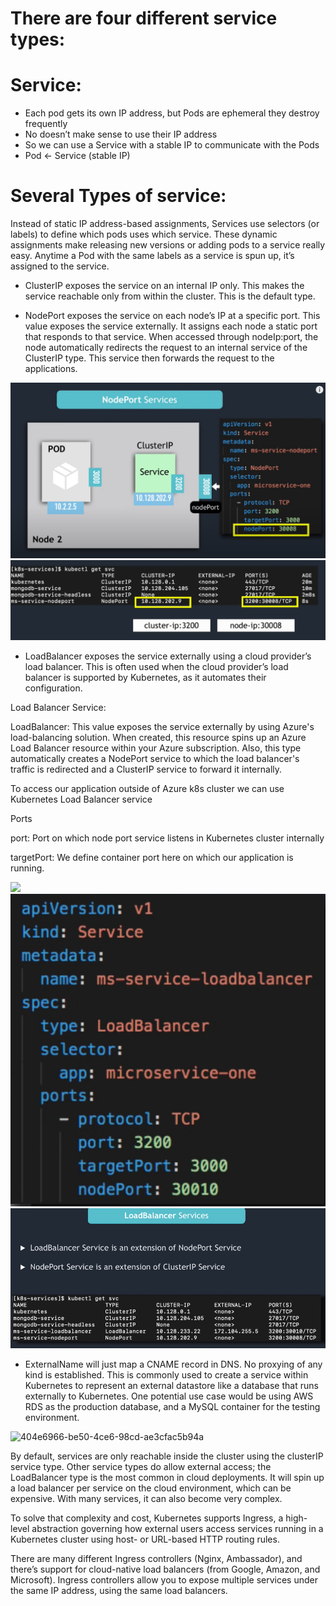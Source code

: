 # There are four different service types:

# Service:

- Each pod gets its own IP address, but Pods are ephemeral they destroy frequently
- No doesn’t make sense to use their IP address 
- So we can use a Service with a stable IP to communicate with the Pods
- Pod <- Service (stable IP)



# Several Types of service: 
Instead of static IP address-based assignments, Services use selectors (or labels) to define which pods uses which service. These dynamic assignments make releasing new versions or adding pods to a service really easy. Anytime a Pod with the same labels as a service is spun up, it’s assigned to the service.


- ClusterIP exposes the service on an internal IP only. This makes the service reachable only from within the cluster. This is the default type.

- NodePort exposes the service on each node’s IP at a specific port. 
 This value exposes the service externally. It assigns each node a static port that responds to that service. When accessed through nodeIp:port, the node automatically redirects the request to an internal service of the ClusterIP type. This service then forwards the request to the applications.

<img src="images/1.png">
<img src="images/2.png">


- LoadBalancer exposes the service externally using a cloud provider’s load balancer. This is often used when the cloud provider’s load balancer is supported by Kubernetes, as it automates their configuration.

Load Balancer Service:

LoadBalancer: This value exposes the service externally by using Azure's load-balancing solution. When created, this resource spins up an Azure Load Balancer resource within your Azure subscription. Also, this type automatically creates a NodePort service to which the load balancer's traffic is redirected and a ClusterIP service to forward it internally.

To access our application outside of Azure k8s cluster we can use Kubernetes Load Balancer service

Ports

port: Port on which node port service listens in Kubernetes cluster internally

targetPort: We define container port here on which our application is running.

<img src="images/3b.png">
<img src="images/4.png">
<img src="images/5.png">

- ExternalName will just map a CNAME record in DNS. No proxying of any kind is established. This is commonly used to create a service within Kubernetes to represent an external datastore like a database that runs externally to Kubernetes. One potential use case would be using AWS RDS as the production database, and a MySQL container for the testing environment.

<img width="1319" alt="404e6966-be50-4ce6-98cd-ae3cfac5b94a" src="https://github.com/gagan-singh786/terraform-code/assets/38037498/e514616d-59fc-4b2e-8d03-3909f05f8323">


By default, services are only reachable inside the cluster using the clusterIP service type. Other service types do allow external access; the LoadBalancer type is the most common in cloud deployments. It will spin up a load balancer per service on the cloud environment, which can be expensive. With many services, it can also become very complex.

To solve that complexity and cost, Kubernetes supports Ingress, a high-level abstraction governing how external users access services running in a Kubernetes cluster using host- or URL-based HTTP routing rules.

There are many different Ingress controllers (Nginx, Ambassador), and there’s support for cloud-native load balancers (from Google, Amazon, and Microsoft). Ingress controllers allow you to expose multiple services under the same IP address, using the same load balancers.


